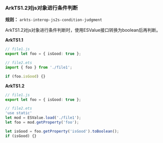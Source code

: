### ArkTS1.2对js对象进行条件判断

**规则：** `arkts-interop-js2s-condition-judgment`

ArkTS1.2对js对象进行条件判断时，使用ESValue接口转换为boolean后再判断。

**ArkTS1.1**
```typescript
// file1.js
export let foo = { isGood: true };

// file2.ets
import { foo } from './file1';

if (foo.isGood) {}
```

**ArkTS1.2**
```typescript
// file1.js
export let foo = { isGood: true };

// file2.ets
'use static'
let mod = ESValue.load('./file1');
let foo = mod.getProperty('foo');

let isGood = foo.getProperty('isGood').toBoolean();
if (isGood) {}
```